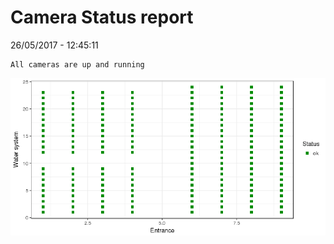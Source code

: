 Camera Status report
================
26/05/2017 - 12:45:11

    All cameras are up and running

![](camreport_files/figure-markdown_github/unnamed-chunk-2-1.png)
